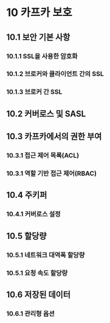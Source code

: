 # 10 카프카 보호

## 10.1 보안 기본 사항

### 10.1.1 SSL을 사용한 암호화

### 10.1.2 브로커와 클라이언트 간의 SSL

### 10.1.3 브로커 간 SSL

## 10.2 커버로스 및 SASL

## 10.3 카프카에서의 권한 부여

### 10.3.1 접근 제어 목록(ACL)

### 10.3.1 역할 기반 접근 제어(RBAC)

## 10.4 주키퍼

### 10.4.1 커버로스 설정

## 10.5 할당량

### 10.5.1 네트워크 대역폭 할당량

### 10.5.1 요청 속도 할당량

## 10.6 저장된 데이터

### 10.6.1 관리형 옵션
